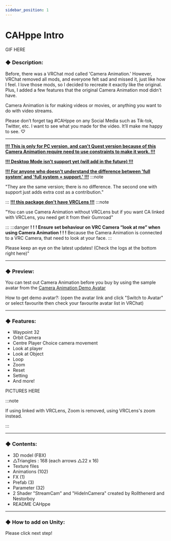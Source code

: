 ```yaml
---
sidebar_position: 1
---
```


# CAHppe Intro

GIF HERE

### ◆ Description:

Before, there was a VRChat mod called 'Camera Animation.' However, VRChat removed all mods, and everyone felt sad and missed it, just like how I feel. I love those mods, so I decided to recreate it exactly like the original. Plus, I added a few features that the original Camera Animation mod didn't have.

Camera Animation is for making videos or movies, or anything you want to do with video streams.

Please don’t forget tag #CAHppe on any Social Media such as Tik-tok, Twitter, etc. I want to see what you made for the video. It’ll make me happy to see. ♡

___

<ins>**!!! This is only for PC version, and can't Quest version because of this Camera Animation require need to use constraints to make it work. !!!**</ins>
<p></p>

<ins>**!!! Desktop Mode isn't support yet (will add in the future) !!!**</ins>
<p></p>

<ins>**!!! For anyone who doesn't understand the difference between 'full system' and 'full system + support.' !!!**</ins>
:::note

"They are the same version; there is no difference. The second one with support just adds extra cost as a contribution."

:::
<ins>**!!! this package don't have VRCLens !!!**</ins>
:::note

"You can use Camera Animation without VRCLens but if you want CA linked with VRCLens, you need get it from their Gumroad"

:::
:::danger
**! ! ! Ensure set behaviour on VRC Camera “look at me” when using Camera Animation ! ! !**
Because the Camera Animation is connected to a VRC Camera, that need to look at your face.
:::

Please keep an eye on the latest updates! (Check the logs at the bottom right here)"

___

### ◆ Preview:

You can test out Camera Animation before you buy by using the sample avatar from the [Camera Animation Demo Avatar](https://vrchat.com/home/avatar/avtr_89e2b4e1-7a6a-4dbc-9c06-dfef99ec0472)

How to get demo avatar?: (open the avatar link and click "Switch to Avatar" or select favourite then check your favourite avatar list in VRChat)

___

### ◆ Features:

- Waypoint 32
- Orbit Camera
- Centre Player Choice camera movement
- Look at player
- Look at Object
- Loop
- Zoom
- Reset
- Setting
- And more!

PICTURES HERE

:::note

If using linked with VRCLens, Zoom is removed, using VRCLens's zoom instead.

:::

___

### ◆ Contents:

- 3D model (FBX)
- △Triangles : 168 (each arrows △22 x 16)
- Texture files
- Animations (102)
- FX (1)
- Prefab (3)
- Parameter (32)
- 2 Shader "StreamCam" and "HideInCamera" created by Rollthenerd and Nestorboy
- README CAHppe

___

### ◆ How to add on Unity:

Please click next step!